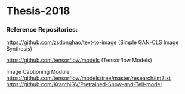 # Thesis-2018

### Reference Repositories:
  
  https://github.com/zsdonghao/text-to-image   (Simple GAN-CLS Image Synthesis)
  
  https://github.com/tensorflow/models (Tensorflow Models)

  Image Captioning Module :
  https://github.com/tensorflow/models/tree/master/research/im2txt 
  https://github.com/KranthiGV/Pretrained-Show-and-Tell-model       
